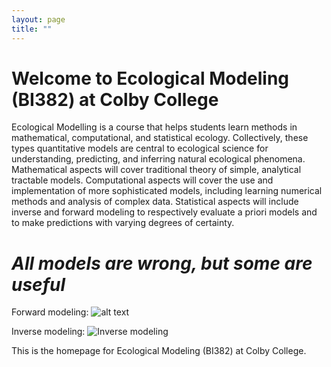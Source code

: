 ```yaml
---
layout: page
title: ""
---
```


# Welcome to Ecological Modeling (BI382) at Colby College

Ecological Modelling is a course that helps students learn methods in mathematical, computational, and statistical ecology. Collectively, these types quantitative models are central to ecological science for understanding, predicting, and inferring natural ecological phenomena. Mathematical aspects will cover traditional theory of simple, analytical tractable models. Computational aspects will cover the use and implementation of more sophisticated models, including learning numerical methods and analysis of complex data. Statistical aspects will include inverse and forward modeling to respectively evaluate a priori models and to make predictions with varying degrees of certainty.

# *All models are wrong, but some are useful* 



Forward modeling: ![alt text](https://imgs.xkcd.com/comics/sustainable.png "Though 100 years is longer than a lot of our resources.")

Inverse modeling: ![Inverse modeling](https://imgs.xkcd.com/comics/linear_regression.png "The 95% confidence interval suggests Rexthor's dog could also be a cat, or possibly a teapot.")


This is the homepage for Ecological Modeling (BI382) at Colby College.